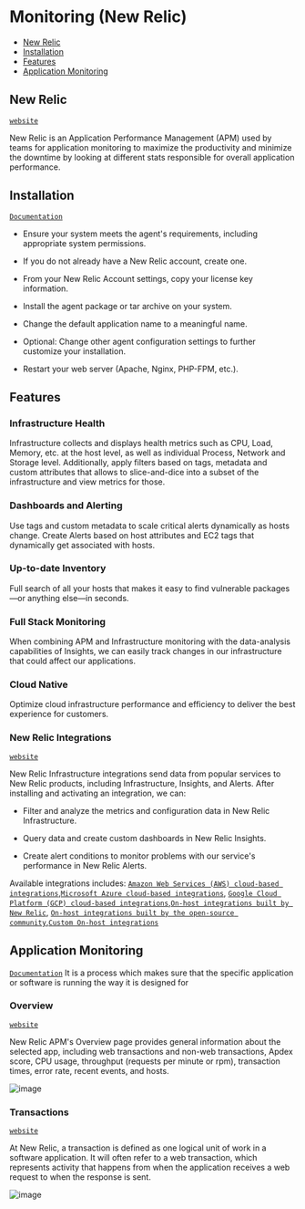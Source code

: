 # Monitoring (New Relic)

- [New Relic](#monitoring-new-relic)
- [Installation](#installation)
- [Features](#features)
- [Application Monitoring](#application-monitoring)

<a name="monitoring-new-relic"></a>
## New Relic
[`website`](https://newrelic.com/)

New Relic is an Application Performance Management (APM) used by teams for application monitoring to maximize the productivity and minimize the downtime by looking at different stats responsible for overall application performance.

<a name="installation"></a>
## Installation
[`Documentation`](https://docs.newrelic.com/docs/agents/php-agent/installation/php-agent-installation-overview)

- Ensure your system meets the agent's requirements, including appropriate system permissions.

- If you do not already have a New Relic account, create one.

- From your New Relic Account settings, copy your license key information.

- Install the agent package or tar archive on your system.

- Change the default application name to a meaningful name.

- Optional: Change other agent configuration settings to further customize your installation.

- Restart your web server (Apache, Nginx, PHP-FPM, etc.).

<a name="features"></a>
## Features
### Infrastructure Health
Infrastructure collects and displays health metrics such as CPU, Load, Memory, etc. at the host level, as well as individual Process, Network and Storage level. Additionally, apply filters based on tags, metadata and custom attributes that allows to slice-and-dice into a subset of the infrastructure and view metrics for those.

### Dashboards and Alerting
Use tags and custom metadata to scale critical alerts dynamically as hosts change. Create Alerts based on host attributes and EC2 tags that dynamically get associated with hosts.

### Up-to-date Inventory
Full search of all your hosts that makes it easy to find vulnerable packages—or anything else—in seconds.

### Full Stack Monitoring
When combining APM and Infrastructure monitoring with the data-analysis capabilities of Insights, we can easily track changes in our infrastructure that could affect our applications.

### Cloud Native
Optimize cloud infrastructure performance and efficiency to deliver the best experience for customers.

### New Relic Integrations
[`website`](https://docs.newrelic.com/docs/integrations/new-relic-integrations/getting-started/introduction-infrastructure-integrations)

New Relic Infrastructure integrations send data from popular services to New Relic products, including Infrastructure, Insights, and Alerts. After installing and activating an integration, we can:

- Filter and analyze the metrics and configuration data in New Relic Infrastructure.

- Query data and create custom dashboards in New Relic Insights.

- Create alert conditions to monitor problems with our service's performance in New Relic Alerts.

Available integrations includes: [`Amazon Web Services (AWS) cloud-based integrations`](https://docs.newrelic.com/docs/integrations/amazon-integrations/aws-integrations-list),[`Microsoft Azure cloud-based integrations`](https://docs.newrelic.com/docs/integrations/microsoft-azure-integrations/azure-integrations-list),
[`Google Cloud Platform (GCP) cloud-based integrations`](https://docs.newrelic.com/docs/integrations/google-cloud-platform-integrations/gcp-integrations-list),[`On-host integrations built by New Relic`](https://docs.newrelic.com/docs/integrations/host-integrations/host-integrations-list),
[`On-host integrations built by the open-source community`](https://docs.newrelic.com/docs/integrations/host-integrations/open-source-host-integrations-list),[`Custom On-host integrations`](https://docs.newrelic.com/docs/integrations/integrations-sdk/getting-started/introduction-infrastructure-integrations-sdk)
## Application Monitoring
[`Documentation`](https://docs.newrelic.com/docs/apm/applications-menu)
It is a process which makes sure that the specific application or software is running the way it is designed for
### Overview
[`website`](https://docs.newrelic.com/docs/apm/applications-menu/monitoring/apm-overview-page)

New Relic APM's Overview page provides general information about the selected app, including web transactions and non-web transactions, Apdex score, CPU usage, throughput (requests per minute or rpm), transaction times, error rate, recent events, and hosts.

![image](/images/new_relic_overview.png)

### Transactions
[`website`](https://docs.newrelic.com/docs/apm/transactions/intro-transactions/transactions-new-relic-apm)

At New Relic, a transaction is defined as one logical unit of work in a software application. It will often refer to a web transaction, which represents activity that happens from when the application receives a web request to when the response is sent.

![image](/images/new_relic_transactions.png)



 
 
                                                           
                                                           
                                                           
                                                           
                                                           
                                                           
